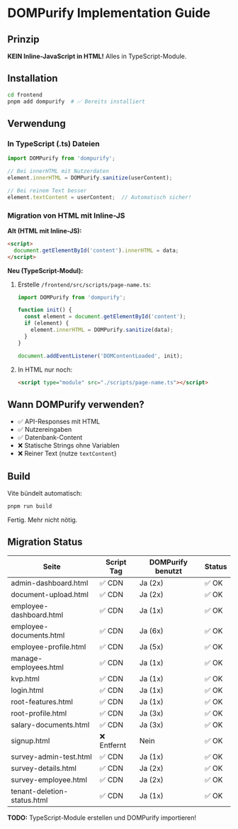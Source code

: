 # DOMPurify Implementation Guide

## Prinzip

**KEIN Inline-JavaScript in HTML!** Alles in TypeScript-Module.

## Installation

```bash
cd frontend
pnpm add dompurify  # ✅ Bereits installiert
```

## Verwendung

### In TypeScript (.ts) Dateien

```typescript
import DOMPurify from 'dompurify';

// Bei innerHTML mit Nutzerdaten
element.innerHTML = DOMPurify.sanitize(userContent);

// Bei reinem Text besser
element.textContent = userContent;  // Automatisch sicher!
```

### Migration von HTML mit Inline-JS

**Alt (HTML mit Inline-JS):**

```html
<script>
  document.getElementById('content').innerHTML = data;
</script>
```

**Neu (TypeScript-Modul):**

1. Erstelle `/frontend/src/scripts/page-name.ts`:

   ```typescript
   import DOMPurify from 'dompurify';

   function init() {
     const element = document.getElementById('content');
     if (element) {
       element.innerHTML = DOMPurify.sanitize(data);
     }
   }

   document.addEventListener('DOMContentLoaded', init);
   ```

2. In HTML nur noch:

   ```html
   <script type="module" src="./scripts/page-name.ts"></script>
   ```

## Wann DOMPurify verwenden?

- ✅ API-Responses mit HTML
- ✅ Nutzereingaben
- ✅ Datenbank-Content
- ❌ Statische Strings ohne Variablen
- ❌ Reiner Text (nutze `textContent`)

## Build

Vite bündelt automatisch:

```bash
pnpm run build
```

Fertig. Mehr nicht nötig.

## Migration Status

| Seite | Script Tag | DOMPurify benutzt | Status |
|-------|------------|-------------------|---------|
| admin-dashboard.html | ✅ CDN | Ja (2x) | ✅ OK |
| document-upload.html | ✅ CDN | Ja (2x) | ✅ OK |
| employee-dashboard.html | ✅ CDN | Ja (1x) | ✅ OK |
| employee-documents.html | ✅ CDN | Ja (6x) | ✅ OK |
| employee-profile.html | ✅ CDN | Ja (5x) | ✅ OK |
| manage-employees.html | ✅ CDN | Ja (1x) | ✅ OK |
| kvp.html | ✅ CDN | Ja (1x) | ✅ OK |
| login.html | ✅ CDN | Ja (1x) | ✅ OK |
| root-features.html | ✅ CDN | Ja (1x) | ✅ OK |
| root-profile.html | ✅ CDN | Ja (3x) | ✅ OK |
| salary-documents.html | ✅ CDN | Ja (3x) | ✅ OK |
| signup.html | ❌ Entfernt | Nein | ✅ OK |
| survey-admin-test.html | ✅ CDN | Ja (1x) | ✅ OK |
| survey-details.html | ✅ CDN | Ja (2x) | ✅ OK |
| survey-employee.html | ✅ CDN | Ja (2x) | ✅ OK |
| tenant-deletion-status.html | ✅ CDN | Ja (1x) | ✅ OK |

**TODO:** TypeScript-Module erstellen und DOMPurify importieren!
